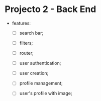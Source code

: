 # Projecto 2 - Back End

- features:
	- [ ] search bar;
	- [ ] filters;
	- [ ] router;
	- [ ] user authentication;
	- [ ] user creation;
	- [ ] profile management;
	- [ ] user's profile with image;
	

	
